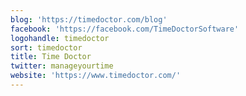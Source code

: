 ```yaml
---
blog: 'https://timedoctor.com/blog'
facebook: 'https://facebook.com/TimeDoctorSoftware'
logohandle: timedoctor
sort: timedoctor
title: Time Doctor
twitter: manageyourtime
website: 'https://www.timedoctor.com/'
---
```

